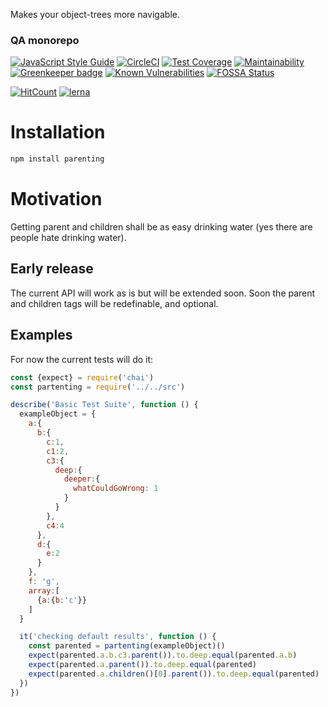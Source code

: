 Makes your object-trees more navigable.
<!--- destination qa rewrite begin -->
### QA monorepo
[![JavaScript Style Guide](https://img.shields.io/badge/code_style-standard-brightgreen.svg)](https://standardjs.com)
[![CircleCI](https://circleci.com/gh/311ecode/dsl-toolkit/tree/master.svg?style=svg)](https://circleci.com/gh/311ecode/dsl-toolkit/tree/master)
[![Test Coverage](https://api.codeclimate.com/v1/badges/a25454343626ec0c7a70/test_coverage)](https://codeclimate.com/github/311ecode/dsl-toolkit/test_coverage)
[![Maintainability](https://api.codeclimate.com/v1/badges/a25454343626ec0c7a70/maintainability)](https://codeclimate.com/github/311ecode/dsl-toolkit/maintainability)
[![Greenkeeper badge](https://badges.greenkeeper.io/311ecode/dsl-toolkit.svg)](https://greenkeeper.io/)
[![Known Vulnerabilities](https://snyk.io/test/github/311ecode/dsl-toolkit/badge.svg?targetFile=packages%2Fdsl-framework%2Fpackage.json)](https://snyk.io/test/github/311ecode/dsl-toolkit?targetFile=packages%2Fdsl-framework%2Fpackage.json)
[![FOSSA Status](https://app.fossa.io/api/projects/git%2Bgithub.com%2Fvidaxl-com%2Fdsl-toolkit.svg?type=shield)](https://app.fossa.io/projects/git%2Bgithub.com%2Fvidaxl-com%2Fdsl-toolkit?ref=badge_shield)

[![HitCount](http://hits.dwyl.com/vidaxl.com/dsl-toolkit.svg)](http://hits.dwyl.com/311ecode/dsl-toolkit)
[![lerna](https://img.shields.io/badge/maintained%20with-lerna-cc00ff.svg)](https://lernajs.io/)
<!--- destination qa rewrite end -->

# Installation
```bash
npm install parenting
```
# Motivation
Getting parent and children shall be as easy drinking water (yes there are people hate drinking water).

## Early release

The current API will work as is but will be extended soon. Soon the parent and children tags will be redefinable, and optional.

## Examples
For now the current tests will do it:

```javascript 1.8
const {expect} = require('chai')
const partenting = require('../../src')

describe('Basic Test Suite', function () {
  exampleObject = {
    a:{
      b:{
        c:1,
        c1:2,
        c3:{
          deep:{
            deeper:{
              whatCouldGoWrong: 1
            }
          }
        },
        c4:4
      },
      d:{
        e:2
      }
    },
    f: 'g',
    array:[
      {a:{b:'c'}}
    ]
  }

  it('checking default results', function () {
    const parented = partenting(exampleObject)()
    expect(parented.a.b.c3.parent()).to.deep.equal(parented.a.b)
    expect(parented.a.parent()).to.deep.equal(parented)
    expect(parented.a.children()[0].parent()).to.deep.equal(parented)
  })
})

```
